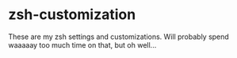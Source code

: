 # zsh-customization
These are my zsh settings and customizations. Will probably spend waaaaay too much time on that, but oh well...

